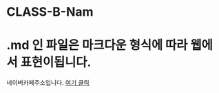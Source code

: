 # CLASS-B-Nam
# .md 인 파일은 마크다운 형식에 따라 웹에서 표현이됩니다.

네이버카페주소입니다. [여기 클릭](https://cafe.naver.com/kopochangwon "폴리텍창원캠퍼스")
